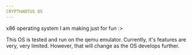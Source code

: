 ```yaml
---
CRYPTHANTUS OS
---
```


x86 operating system I am making just for fun :>

This OS is tested and run on the qemu emulator. Currently, it's features are very, very limited. However, that will change as the OS develops further.
